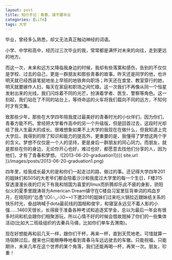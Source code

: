 ```yaml
---
layout: post
title: 知行手记：青春，请不要毕业
categories: [Life]
tags: 大学
---
```


毕业，曾经多么熟悉，却又无法真正触动神经的词语。

小学、中学和高中，经历过三次毕业的我，常常都是满怀对未来的向往，走到更远的地方。

而这一次，未来和远方又降临我身边的时候，我却有些落寞和感伤，告别的不仅仅是学校、过去的自己，更是一群朋友和那些青春的故事。昨天还是同学的他，也许明天就已经西装笔挺地坐上早班的地铁奔向职场；昨天还在食堂、教室穿行的她，明天就要嫁作人妇，每天在家庭和职场之间忙碌。这一次我们不再像从同一个恒星发射出来的光线，我们闪烁着不同的光芒，扮演着学者、医生、警察等角色。这一刻起，我们站在了不同的站台上，等待命运的火车将我们载向不同的远方，不知何时才有交集。

致那些少年，那些在大学四年陪我度过最美好的青春时光的小伙伴们，因为你们，青春方能不朽。曾经把大学看作高中的另一个升级版，但是回首过去，这段时光却给了我人生最大的成长。很难想象如果不上大学的我现在在做什么，但我知道上完大学后，我得到的除了知识和能力的提高外，更重要的是，我懂得了梦想这两个字的含义。梦想不仅仅是一个人的坚持，更是身后一群朋友的同心同力。而朋友，就是那些在你的身边，无论你开心也好，难过也好，都愿意去找他们分享的人，因为他们，才有了青春和梦想。
![2013-06-20-graduation1]({{ site.url }}/images/posts/2013-06-20-graduation1.png)

四年里，给我成长最大的是和你们一起走过的路，做过的事。还记得大学四年201的姐妹们和505的大老爷们都会陪着沙沙和我度过大学里的每一个生日，F楼315穿透漫漫长夜的灯光下有我和旭国为喜爱的linux而折腾却乐此不疲的身影，骄阳似火的夏季里跟涛哥为American Dream镇守在C楼自习室里狂背单词的鸡血岁月，在晓阳的“怂恿”(O(∩_∩)O~~)下邀201的姐妹们过来吃火锅拉近跟妹纸关系的快乐时光，奋战呐喊于dota最前线的国相和俊宇，和寝室永远见不着人影的小强……1460天很长，长得疲于准备各种考试和追逐奖学金，总以为最后一年会有很多时间和机会跟你们相聚游玩，所以心情不好的时候会借故翘掉了你们的一些集体活动(比如大二班级组织的去秦兵马俑，比如你们单车去渭南)。

现在好想能再和前几天一样，跟你们干杯，再来一杯，直到天荒地老。可惜就算一场宿醉过后，醒来也只能眼睁睁地看到青春马车远远驶去的车辙。只能祝福，只能期许，未来几年在这个世界的某个角落，我们还能再喝一杯，再笑一次。朋友，珍重！
